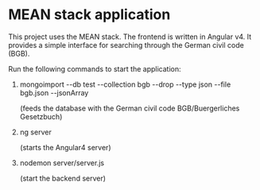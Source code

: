 # MEAN stack application

This project uses the MEAN stack. The frontend is written in Angular v4. It provides a simple interface for searching through the German civil code (BGB).

Run the following commands to start the application:

1.  mongoimport --db test --collection bgb --drop --type json --file bgb.json --jsonArray

    (feeds the database with the German civil code BGB/Buergerliches Gesetzbuch)
2.  ng server

    (starts the Angular4 server)
3.  nodemon server/server.js

    (start the backend server)
